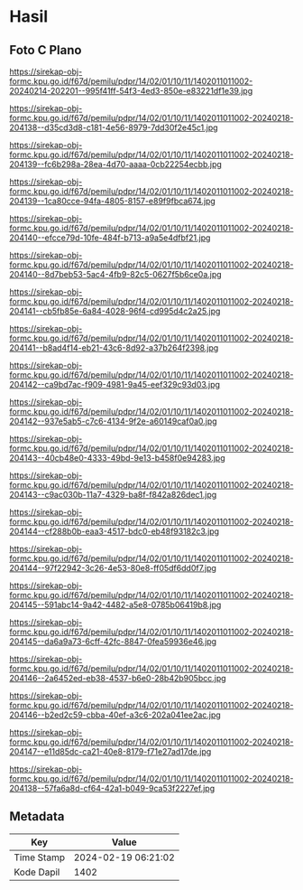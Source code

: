 # Hasil

## Foto C Plano

https://sirekap-obj-formc.kpu.go.id/f67d/pemilu/pdpr/14/02/01/10/11/1402011011002-20240214-202201--995f41ff-54f3-4ed3-850e-e83221df1e39.jpg

https://sirekap-obj-formc.kpu.go.id/f67d/pemilu/pdpr/14/02/01/10/11/1402011011002-20240218-204138--d35cd3d8-c181-4e56-8979-7dd30f2e45c1.jpg

https://sirekap-obj-formc.kpu.go.id/f67d/pemilu/pdpr/14/02/01/10/11/1402011011002-20240218-204139--fc6b298a-28ea-4d70-aaaa-0cb22254ecbb.jpg

https://sirekap-obj-formc.kpu.go.id/f67d/pemilu/pdpr/14/02/01/10/11/1402011011002-20240218-204139--1ca80cce-94fa-4805-8157-e89f9fbca674.jpg

https://sirekap-obj-formc.kpu.go.id/f67d/pemilu/pdpr/14/02/01/10/11/1402011011002-20240218-204140--efcce79d-10fe-484f-b713-a9a5e4dfbf21.jpg

https://sirekap-obj-formc.kpu.go.id/f67d/pemilu/pdpr/14/02/01/10/11/1402011011002-20240218-204140--8d7beb53-5ac4-4fb9-82c5-0627f5b6ce0a.jpg

https://sirekap-obj-formc.kpu.go.id/f67d/pemilu/pdpr/14/02/01/10/11/1402011011002-20240218-204141--cb5fb85e-6a84-4028-96f4-cd995d4c2a25.jpg

https://sirekap-obj-formc.kpu.go.id/f67d/pemilu/pdpr/14/02/01/10/11/1402011011002-20240218-204141--b8ad4f14-eb21-43c6-8d92-a37b264f2398.jpg

https://sirekap-obj-formc.kpu.go.id/f67d/pemilu/pdpr/14/02/01/10/11/1402011011002-20240218-204142--ca9bd7ac-f909-4981-9a45-eef329c93d03.jpg

https://sirekap-obj-formc.kpu.go.id/f67d/pemilu/pdpr/14/02/01/10/11/1402011011002-20240218-204142--937e5ab5-c7c6-4134-9f2e-a60149caf0a0.jpg

https://sirekap-obj-formc.kpu.go.id/f67d/pemilu/pdpr/14/02/01/10/11/1402011011002-20240218-204143--40cb48e0-4333-49bd-9e13-b458f0e94283.jpg

https://sirekap-obj-formc.kpu.go.id/f67d/pemilu/pdpr/14/02/01/10/11/1402011011002-20240218-204143--c9ac030b-11a7-4329-ba8f-f842a826dec1.jpg

https://sirekap-obj-formc.kpu.go.id/f67d/pemilu/pdpr/14/02/01/10/11/1402011011002-20240218-204144--cf288b0b-eaa3-4517-bdc0-eb48f93182c3.jpg

https://sirekap-obj-formc.kpu.go.id/f67d/pemilu/pdpr/14/02/01/10/11/1402011011002-20240218-204144--97f22942-3c26-4e53-80e8-ff05df6dd0f7.jpg

https://sirekap-obj-formc.kpu.go.id/f67d/pemilu/pdpr/14/02/01/10/11/1402011011002-20240218-204145--591abc14-9a42-4482-a5e8-0785b06419b8.jpg

https://sirekap-obj-formc.kpu.go.id/f67d/pemilu/pdpr/14/02/01/10/11/1402011011002-20240218-204145--da6a9a73-6cff-42fc-8847-0fea59936e46.jpg

https://sirekap-obj-formc.kpu.go.id/f67d/pemilu/pdpr/14/02/01/10/11/1402011011002-20240218-204146--2a6452ed-eb38-4537-b6e0-28b42b905bcc.jpg

https://sirekap-obj-formc.kpu.go.id/f67d/pemilu/pdpr/14/02/01/10/11/1402011011002-20240218-204146--b2ed2c59-cbba-40ef-a3c6-202a041ee2ac.jpg

https://sirekap-obj-formc.kpu.go.id/f67d/pemilu/pdpr/14/02/01/10/11/1402011011002-20240218-204147--e11d85dc-ca21-40e8-8179-f71e27ad17de.jpg

https://sirekap-obj-formc.kpu.go.id/f67d/pemilu/pdpr/14/02/01/10/11/1402011011002-20240218-204138--57fa6a8d-cf64-42a1-b049-9ca53f2227ef.jpg


## Metadata

| Key        | Value               |
| ---------- | ------------------- |
| Time Stamp | 2024-02-19 06:21:02 |
| Kode Dapil | 1402                |




